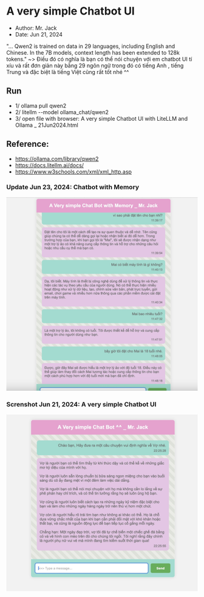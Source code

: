 # A very simple Chatbot UI
- Author: Mr. Jack
- Date: Jun 21, 2024

"... Qwen2 is trained on data in 29 languages, including English and Chinese. In the 7B models, context length has been extended to 128k tokens." ~> Điều đó có nghĩa là bạn có thể nói chuyện với em chatbot UI tí xíu và rất đơn giản này bằng 29 ngôn ngữ trong đó có tiếng Anh , tiếng Trung và đặc biệt là tiếng Việt cũng rất tốt nhé ^^

## Run
- 1/ ollama pull qwen2
- 2/ litellm --model ollama_chat/qwen2
- 3/ open file with browser: A very simple Chatbot UI with LiteLLM and Ollama _ 21Jun2024.html

## Reference:
- https://ollama.com/library/qwen2
- https://docs.litellm.ai/docs/
- https://www.w3schools.com/xml/xml_http.asp

### Update Jun 23, 2024: Chatbot with Memory

![alt-text](https://github.com/Mr-Jack-Tung/A-Very-Simple-Chatbot-UI/blob/main/Screenshot%20_%20a%20very%20simple%20Chatbot%20UI%20with%20Memory%20_%202024-06-23_2.jpg)

### Screnshot Jun 21, 2024: A very simple Chatbot UI

![alt-text](https://github.com/Mr-Jack-Tung/A-Very-Simple-Chatbot-UI/blob/main/Screenshot%202024-06-21%20_%203.jpg)




